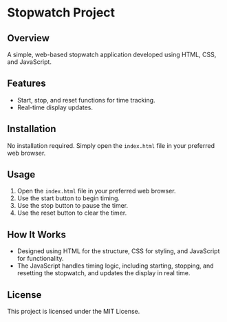 # Stopwatch Project

## Overview
A simple, web-based stopwatch application developed using HTML, CSS, and JavaScript.

## Features
- Start, stop, and reset functions for time tracking.
- Real-time display updates.

## Installation
No installation required. Simply open the `index.html` file in your preferred web browser.

## Usage
1. Open the `index.html` file in your preferred web browser.
2. Use the start button to begin timing.
3. Use the stop button to pause the timer.
4. Use the reset button to clear the timer.

## How It Works
- Designed using HTML for the structure, CSS for styling, and JavaScript for functionality.
- The JavaScript handles timing logic, including starting, stopping, and resetting the stopwatch, and updates the display in real time.

## License
This project is licensed under the MIT License.
